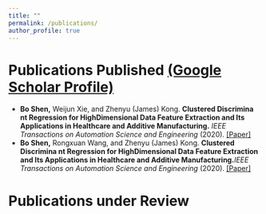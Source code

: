 ```yaml
---
title: ""
permalink: /publications/
author_profile: true
---
```

# Publications Published [(Google Scholar Profile)](https://scholar.google.com/citations?user=OO3dy4wAAAAJ&hl=en)
 * <b>Bo Shen,</b> Weijun Xie, and Zhenyu (James) Kong. <b> Clustered Discrimina nt Regression for HighDimensional Data Feature Extraction and Its Applications in Healthcare and Additive Manufacturing.</b> <i>IEEE Transactions on Automation Science and Engineering</i> (2020). [[Paper]](https://ieeexplore.ieee.org/document/9237105)
* <b>Bo Shen,</b> Rongxuan Wang, and Zhenyu (James) Kong. <b> Clustered Discrimina nt Regression for HighDimensional Data Feature Extraction and Its Applications in Healthcare and Additive Manufacturing.</b><i>IEEE Transactions on Automation Science and Engineering</i> (2020). [[Paper]](https://ieeexplore.ieee.org/document/9237105)

# Publications under Review

